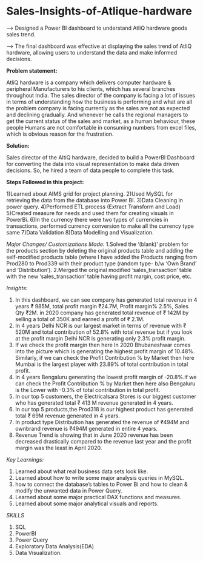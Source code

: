 # Sales-Insights-of-Atlique-hardware

--> Designed a Power BI dashboard to understand AtliQ hardware goods sales trend.

--> The final dashboard was effective at displaying the sales trend of AtliQ hardware, allowing users to understand the data and make informed decisions. 


**Problem statement:**

   AtliQ hardware is a company which delivers computer hardware & peripheral Manufacturers to his clients, which has several branches throughout India. The sales director of the company is facing a lot of issues in terms of understanding how the business is performing and what are all the problem company is facing currently as the sales are not as expected and declining gradually. And whenever he calls the regional managers to get the current status of the sales and market, as a human behaviour, these people Humans are not comfortable in consuming numbers from excel files, which is obvious reason for the frustration.

**Solution:**

   Sales director of the AltiQ hardware, decided to build a PowerBI Dashboard for converting the data into visual representation to make data driven decisions. So, he hired a team of data people to complete this task.

**Steps Followed in this project:**

1)Learned about AIMS grid for project planning.
2)Used MySQL for retrieving the data from the database into Power BI.
3)Data Cleaning in power query.
4)Performed ETL process (Extract Transform and Load)
5)Created measure for needs and used them for creating visuals in PowerBi.
6)In the currency there were two types of currencies in transactions, performed currency conversion to make all the currency type same
7)Data Validation
8)Data Modelling and Visualization.


*Major Changes/ Customizations Made:*
1.Solved the ‘(blank)’ problem for the products section by deleting the original products table and adding the self-modified products table (where I have added the Products ranging from Prod280 to Prod339 with their product type (random type- b/w ‘Own Brand’ and ‘Distribution’). 2.Merged the original modified ‘sales_transaction’ table with the new ‘sales_transaction’ table having profit margin, cost price, etc.

*Insights:*
1) In this dashboard, we can see company has generated total revenue in 4 years ₹ 985M, total profit margin ₹24.7M, Profit margin% 2.5%, Sales Qty ₹2M. in 2020 company has generated total revenue of ₹ 142M by selling a total of 350K and earned a profit of ₹ 2.1M.
2) In 4 years Delhi NCR is our largest market in terms of revenue with ₹ 520M and total contribution of 52.8% with total revenue but if you look at the profit margin Delhi NCR is generating only 2.3% profit margin.
3) If we check the profit margin then here In 2020 Bhubaneshwar comes into the picture which is generating the highest profit margin of 10.48%. Similarly, if we can check the Profit Contribution % by Market then here Mumbai is the largest player with 23.89% of total contribution in total profit.
4) In 4 years Bengaluru generating the lowest profit margin of -20.8%.if we can check the Profit Contribution % by Market then here also Bengaluru is the Lower with -0.3% of total contribution in total profit.
5) In our top 5 customers, the Electricalsara Stores is our biggest customer who has generated total ₹ 413 M revenue generated in 4 years.
6) In our top 5 products,the Prod318 is our highest product has generated total ₹ 69M revenue generated in 4 years.
7) In product type Distribution has generated the revenue of ₹494M and ownbrand revenue is ₹494M generated in entire 4 years.
8) Revenue Trend is showing that in June 2020 revenue has been decreased drastically compared to the revenue last year and the profit margin was the least in April 2020.

   
*Key Learnings:*
1) Learned about what real business data sets look like.
2) Learned about how to write some major analysis queries in MySQL.
3) how to connect the database’s tables to Power Bi and how to clean & modify the unwanted data in Power Query.
4) Learned about some major practical DAX functions and measures.
5) Learned about some major analytical visuals and reports.



*SKILLS*
1) SQL
2) PowerBI
3) Power Query
4) Exploratory Data Analysis(EDA)
5) Data Visualization.
